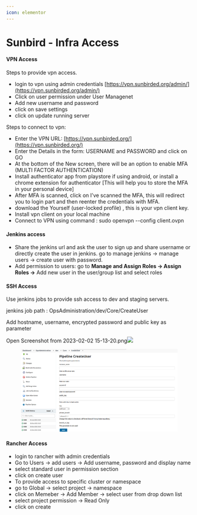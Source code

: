 ```yaml
---
icon: elementor
---
```


# Sunbird - Infra Access

#### VPN Access <a href="#vpn-access" id="vpn-access"></a>

Steps to provide vpn access.

* login to vpn using admin credentials [https://vpn.sunbirded.org/admin/](https://vpn.sunbirded.org/admin/)
* Click on user permission under User Managenet
* Add new username and password
* click on save settings
* click on update running server

Steps to connect to vpn:

* Enter the VPN URL: [https://vpn.sunbirded.org/](https://vpn.sunbirded.org/)
* Enter the Details in the form: USERNAME and PASSWORD and click on GO&#x20;
* At the bottom of the New screen, there will be an option to enable MFA (MULTI FACTOR AUTHENTICATION)&#x20;
* Install authenticator app from playstore if using android, or install a chrome extension for authenticator \[This will help you to store the MFA in your personal device]&#x20;
* After MFA is scanned, click on I’ve scanned the MFA, this will redirect you to login part and then reenter the credentials with MFA.
* download the Yourself (user-locked profile) , this is your vpn client key.
* Install vpn client on your local machine
* Connect to VPN using command : sudo openvpn --config client.ovpn

#### Jenkins access <a href="#jenkins-access" id="jenkins-access"></a>

* Share the jenkins url and ask the user to sign up and share username or directly create the user in jenkins. go to manage jenkins → manage users → create user with password.
* Add permission to users: go to **Manage and Assign Roles → Assign Roles →** Add new user in the user/group list and select roles

#### SSH Access <a href="#ssh-access" id="ssh-access"></a>

Use jenkins jobs to provide ssh access to dev and staging servers.

jenkins job path : OpsAdministration/dev/Core/CreateUser

Add hostname, username, encrypted password and public key as parameter

Open Screenshot from 2023-02-02 15-13-20.png![](blob:https://project-sunbird.atlassian.net/87b54f54-4522-4d9d-ab8a-2c902d899005#media-blob-url=true\&id=09c88d8b-2379-48df-af12-418c8ee4176d\&collection=contentId-3278438471\&contextId=3278438471\&mimeType=image%2Fpng\&name=Screenshot%20from%202023-02-02%2015-13-20.png\&size=107611\&width=1506\&height=790\&alt=)

<figure><img src="../../../../../../../.gitbook/assets/Screenshot from 2023-02-02 15-13-20.png" alt=""><figcaption></figcaption></figure>

#### Rancher Access <a href="#rancher-access" id="rancher-access"></a>

* login to rancher with admin credentials
* Go to Users → add users → Add username, password and display name
* select standard user in permission section
* click on create user
* To provide access to specific cluster or namespace
* go to Global → select project → namespace
* click on Memeber → Add Member → select user from drop down list
* select project permission → Read Only
* click on create
